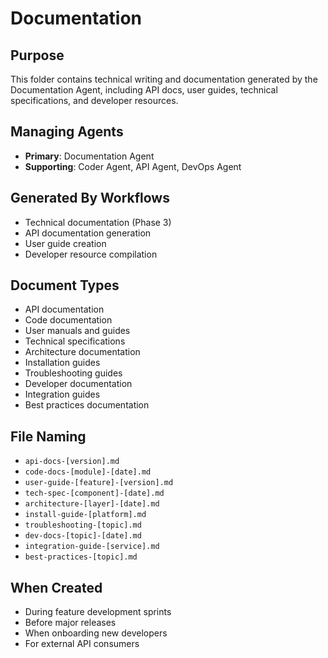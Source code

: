 # Documentation

## Purpose
This folder contains technical writing and documentation generated by the Documentation Agent, including API docs, user guides, technical specifications, and developer resources.

## Managing Agents
- **Primary**: Documentation Agent
- **Supporting**: Coder Agent, API Agent, DevOps Agent

## Generated By Workflows
- Technical documentation (Phase 3)
- API documentation generation
- User guide creation
- Developer resource compilation

## Document Types
- API documentation
- Code documentation
- User manuals and guides
- Technical specifications
- Architecture documentation
- Installation guides
- Troubleshooting guides
- Developer documentation
- Integration guides
- Best practices documentation

## File Naming
- `api-docs-[version].md`
- `code-docs-[module]-[date].md`
- `user-guide-[feature]-[version].md`
- `tech-spec-[component]-[date].md`
- `architecture-[layer]-[date].md`
- `install-guide-[platform].md`
- `troubleshooting-[topic].md`
- `dev-docs-[topic]-[date].md`
- `integration-guide-[service].md`
- `best-practices-[topic].md`

## When Created
- During feature development sprints
- Before major releases
- When onboarding new developers
- For external API consumers